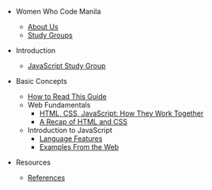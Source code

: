 - Women Who Code Manila
  - [About Us](wwcodemanila/about.md)
  - [Study Groups](wwcodemanila/study_groups.md)

- Introduction
  - [JavaScript Study Group](README.md)

- Basic Concepts
  - [How to Read This Guide](contents/starter_pack_guide.md)
  - Web Fundamentals
    - [HTML, CSS, JavaScript: How They Work Together](contents/html_css_js.md)
    - [A Recap of HTML and CSS](contents/html_css_recap.md)
  - Introduction to JavaScript
    - [Language Features](contents/js_language_features.md)
    - [Examples From the Web](contents/js_examples_from_the_web.md)

- Resources
  - [References](resources/references.md)
